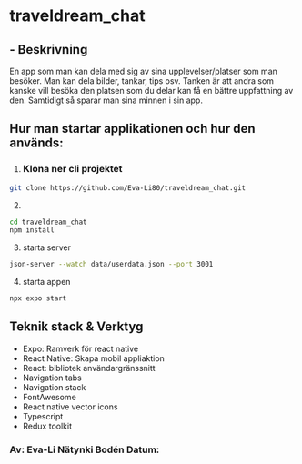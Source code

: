 # traveldream_chat


## - Beskrivning

En app som man kan dela med sig av sina upplevelser/platser som man besöker.
Man kan dela bilder, tankar, tips osv.
Tanken är att andra som kanske vill besöka den platsen som du delar kan få en bättre uppfattning av den.
Samtidigt så sparar man sina minnen i sin app.

## Hur man startar applikationen och hur den används:

1. ### Klona ner cli projektet

```bash
git clone https://github.com/Eva-Li80/traveldream_chat.git

```

2. 

```bash
cd traveldream_chat
npm install

```
3. starta server

```bash
json-server --watch data/userdata.json --port 3001

```

4. starta appen 

```bash
npx expo start

```

## Teknik stack & Verktyg
- Expo: Ramverk för react native
- React Native: Skapa mobil appliaktion
- React: bibliotek användargränssnitt
- Navigation tabs
- Navigation stack
- FontAwesome
- React native vector icons
- Typescript
- Redux toolkit

### Av: Eva-Li Nätynki Bodén  Datum:

